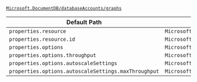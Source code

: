 [`Microsoft.DocumentDB/databaseAccounts/graphs`](https://docs.microsoft.com/en-us/azure/templates/microsoft.documentdb/databaseaccounts/graphs)

| Default Path | Alias |
|---|---|
| `properties.resource` | `Microsoft.DocumentDB/databaseAccounts/graphs/resource` |
| `properties.resource.id` | `Microsoft.DocumentDB/databaseAccounts/graphs/resource.id` |
| `properties.options` | `Microsoft.DocumentDB/databaseAccounts/graphs/options` |
| `properties.options.throughput` | `Microsoft.DocumentDB/databaseAccounts/graphs/options.throughput` |
| `properties.options.autoscaleSettings` | `Microsoft.DocumentDB/databaseAccounts/graphs/options.autoscaleSettings` |
| `properties.options.autoscaleSettings.maxThroughput` | `Microsoft.DocumentDB/databaseAccounts/graphs/options.autoscaleSettings.maxThroughput` |

